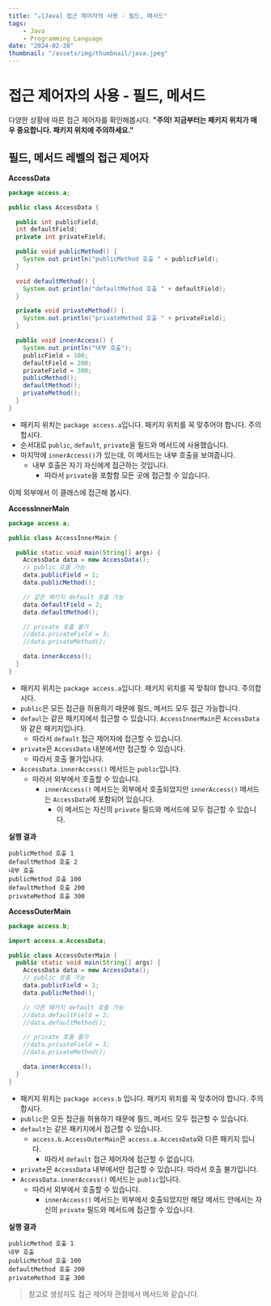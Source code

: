 ```yaml
---
title: "☕️[Java] 접근 제어자의 사용 - 필드, 메서드"
tags:
    - Java
    - Programming Language
date: "2024-02-28"
thumbnail: "/assets/img/thumbnail/java.jpeg"
---
```


# 접근 제어자의 사용 - 필드, 메서드
다양한 상황에 따른 접근 제어자를 확인해봅시다.
**"주의! 지금부터는 패키지 위치가 매우 중요합니다. 패키지 위치에 주의하세요."**

## 필드, 메서드 레벨의 접근 제어자
**AccessData**
```java
package access.a;

public class AccessData {

  public int publicField;
  int defaultField;
  private int privateField;

  public void publicMethod() {
    System.out.println("publicMethod 호출 " + publicField);
  }

  void defaultMethod() {
    System.out.println("defaultMethod 호출 " + defaultField);
  }

  private void privateMethod() {
    System.out.println("privateMethod 호출 " + privateField);
  }

  public void innerAccess() {
    System.out.println("내부 호출");
    publicField = 100;
    defaultField = 200;
    privateField = 300;
    publicMethod();
    defaultMethod();
    privateMethod();
  }
}
```

* 패키지 위치는 `package access.a`입니다. 패키지 위치를 꼭 맞추어야 합니다. 주의합시다.
* 순서대로 `public`, `default`, `private`을 필드와 메서드에 사용했습니다.
* 마지막에 `innerAccess()`가 있는데, 이 메서드는 내부 호출을 보여줍니다.
    * 내부 호출은 자기 자신에게 접근하는 것입니다.
        * 따라서 `private`을 포함함 모든 곳에 접근할 수 있습니다.

이제 외부에서 이 클래스에 접근해 봅시다.

**AccessInnerMain**
```java
package access.a;

public class AccessInnerMain {

  public static void main(String[] args) {
    AccessData data = new AccessData();
    // public 호출 가능
    data.publicField = 1;
    data.publicMethod();

    // 같은 패키지 default 호출 가능
    data.defaultField = 2;
    data.defaultMethod();

    // private 호출 불가
    //data.privateField = 3;
    //data.privateMethod();

    data.innerAccess();
  }
}
```
* 패키지 위치는 `package access.a`입니다. 패키지 위치를 꼭 맞춰야 합니다. 주의합시다.
* `public`은 모든 접근을 허용하기 때문에 필드, 메서드 모두 접근 가능합니다.
* `defaul`는 같은 패키지에서 접근할 수 있습니다. `AccessInnerMain`은 `AccessData`와 같은 패키지입니다.
    * 따라서 `default` 접근 제어자에 접근할 수 있습니다.
* `private`은 `AccessData` 내분에서만 접근할 수 있습니다. 
    * 따라서 호출 불가입니다.
* `AccessData.innerAccess()` 메서드는 `public`입니다.
    * 따라서 외부에서 호출할 수 있습니다.
        * `innerAccess()` 메서드는 외부에서 호출되었지만 `innerAccess()` 메서드는 `AccessData`에 포함되어 있습니다.
            * 이 메서드는 자신의 `private` 필드와 메서드에 모두 접근할 수 있습니다.

**실행 결과**
```
publicMethod 호출 1
defaultMethod 호출 2
내부 호출
publicMethod 호출 100
defaultMethod 호출 200
privateMethod 호출 300
```

**AccessOuterMain**
```java
package access.b;

import access.a.AccessData;

public class AccessOuterMain {
  public static void main(String[] args) {
    AccessData data = new AccessData();
    // public 호출 가능
    data.publicField = 1;
    data.publicMethod();

    // 다른 패키지 default 호출 가능
    //data.defaultField = 2;
    //data.defaultMethod();

    // private 호출 불가
    //data.privateField = 3;
    //data.privateMethod();

    data.innerAccess();
  }
}
```
* 패키지 위치는 `package access.b` 입니다. 패키지 위치를 꼭 맞추어야 합니다. 주의합시다.
* `public`은 모든 접근을 허용하기 때문에 필드, 메서드 모두 접근할 수 있습니다.
* `default`는 같은 패키지에서 접근할 수 있습니다.
    * `access.b.AccessOuterMain`은 `access.a.AccessData`와 다른 패키지 입니다.
        * 따라서 `default` 접근 제어자에 접근할 수 없습니다.
* `private`은 `AccessData` 내부에서만 접근할 수 있습니다. 따라서 호출 불가입니다.
* `AccessData.innerAccess()` 메서드는 `public`입니다.
    * 따라서 외부에서 호출할 수 있습니다.
        * `innerAccess()` 메서드는 외부에서 호출되었지만 해당 메서드 안에서는 자신의 `private` 필드와 메서드에 접근할 수 있습니다.

**실행 결과**
```
publicMethod 호출 1
내부 호출
publicMethod 호출 100
defaultMethod 호출 200
privateMethod 호출 300
```

> 참고로 생성자도 접근 제어자 관점에서 메서드와 같습니다.
